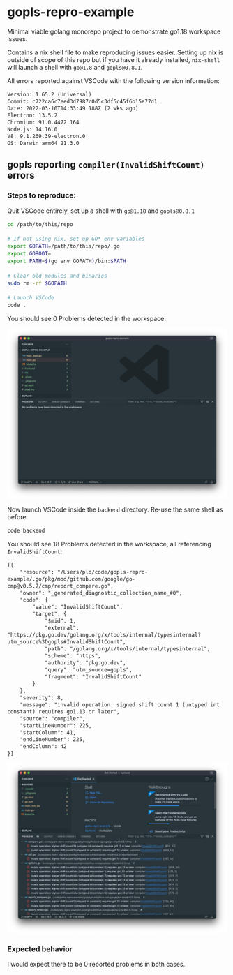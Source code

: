# gopls-repro-example

Minimal viable golang monorepo project to demonstrate go1.18 workspace issues.

Contains a nix shell file to make reproducing issues easier. Setting up nix is
outside of scope of this repo but if you have it already installed, `nix-shell`
will launch a shell with `go@1.8` and `gopls@0.8.1`.

All errors reported against VSCode with the following version information:

```
Version: 1.65.2 (Universal)
Commit: c722ca6c7eed3d7987c0d5c3df5c45f6b15e77d1
Date: 2022-03-10T14:33:49.188Z (2 wks ago)
Electron: 13.5.2
Chromium: 91.0.4472.164
Node.js: 14.16.0
V8: 9.1.269.39-electron.0
OS: Darwin arm64 21.3.0
```

## gopls reporting `compiler(InvalidShiftCount)` errors 

### Steps to reproduce:

Quit VSCode entirely, set up a shell with `go@1.18` and `gopls@0.8.1`

```bash
cd /path/to/this/repo

# If not using nix, set up GO* env variables
export GOPATH=/path/to/this/repo/.go
export GOROOT=
export PATH=$(go env GOPATH)/bin:$PATH

# Clear old modules and binaries
sudo rm -rf $GOPATH

# Launch VSCode
code .
```

You should see 0 Problems detected in the workspace:

![](./images/root-0-problems.png)

Now launch VSCode inside the `backend` directory. Re-use the same shell as before:

```bash
code backend
```

You should see 18 Problems detected in the workspace, all referencing `InvalidShiftCount`:

```
[{
	"resource": "/Users/pld/code/gopls-repro-example/.go/pkg/mod/github.com/google/go-cmp@v0.5.7/cmp/report_compare.go",
	"owner": "_generated_diagnostic_collection_name_#0",
	"code": {
		"value": "InvalidShiftCount",
		"target": {
			"$mid": 1,
			"external": "https://pkg.go.dev/golang.org/x/tools/internal/typesinternal?utm_source%3Dgopls#InvalidShiftCount",
			"path": "/golang.org/x/tools/internal/typesinternal",
			"scheme": "https",
			"authority": "pkg.go.dev",
			"query": "utm_source=gopls",
			"fragment": "InvalidShiftCount"
		}
	},
	"severity": 8,
	"message": "invalid operation: signed shift count 1 (untyped int constant) requires go1.13 or later",
	"source": "compiler",
	"startLineNumber": 225,
	"startColumn": 41,
	"endLineNumber": 225,
	"endColumn": 42
}]
```

![](./images/backend-18-problems.png)

### Expected behavior

I would expect there to be 0 reported problems in both cases.
